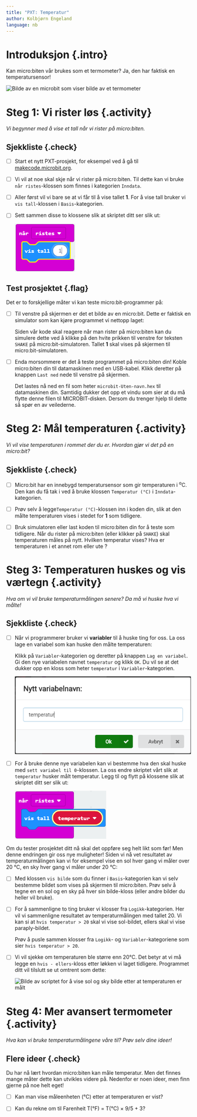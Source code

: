 ```yaml
---
title: "PXT: Temperatur"
author: Kolbjørn Engeland
language: nb
---
```



# Introduksjon {.intro}

Kan micro:biten vår brukes som et termometer? Ja, den har faktisk en temperatursensor!

![Bilde av en microbit som viser bilde av et termometer](temperatur.jpg)


# Steg 1: Vi rister løs {.activity}

*Vi begynner med å vise et tall når vi rister på micro:biten.*

## Sjekkliste {.check}

- [ ] Start et nytt PXT-prosjekt, for eksempel ved å gå til
  [makecode.microbit.org](https://makecode.microbit.org/?lang=no).

- [ ] Vi vil at noe skal skje når vi rister på micro:biten. Til dette kan vi
  bruke `når ristes`-klossen som finnes i kategorien `Inndata`.

- [ ] Aller først vil vi bare se at vi får til å vise tallet __1__. For å vise
  tall bruker vi `vis tall`-klossen i `Basis`-kategorien.

- [ ] Sett sammen disse to klossene slik at skriptet ditt ser slik ut:

    ![Bilde av "ristes" og "vis tall" klossene](temperaturskript_1.png)

## Test prosjektet {.flag}

Det er to forskjellige måter vi kan teste micro:bit-programmer på:

- [ ] Til venstre på skjermen er det et bilde av en micro:bit. Dette er faktisk
  en simulator som kan kjøre programmet vi nettopp laget:

  Siden vår kode skal reagere når man rister på micro:biten kan du simulere
  dette ved å klikke på den hvite prikken til venstre for teksten `SHAKE` på
  micro:bit-simulatoren. Tallet __1__ skal vises på skjermen til
  micro:bit-simulatoren.

- [ ] Enda morsommere er det å teste programmet på micro:biten din! Koble
  micro:biten din til datamaskinen med en USB-kabel. Klikk deretter på knappen
  `Last ned` nede til venstre på skjermen.

  Det lastes nå ned en fil som heter `microbit-Uten-navn.hex` til datamaskinen
  din. Samtidig dukker det opp et vindu som sier at du må flytte denne filen til
  MICROBIT-disken. Dersom du trenger hjelp til dette så spør en av veilederne.


# Steg 2: Mål temperaturen {.activity}

*Vi vil vise temperaturen i rommet der du er. Hvordan gjør vi det på en micro:bit?*

## Sjekkliste {.check}

- [ ] Micro:bit har en innebygd temperatursensor som gir temperaturen i <sup>o</sup>C. 
  Den kan du få tak i ved å bruke klossen `Temperatur (°C)` i `Inndata`-kategorien.

- [ ] Prøv selv å legge`Temperatur (°C)`-klossen inn i koden din, slik at
  den målte temperaturen vises i stedet for __1__ som tidligere.

- [ ] Bruk simulatoren eller last koden til micro:biten din for å teste som
  tidligere. Når du rister på micro:biten (eller klikker på `SHAKE`) skal
  temperaturen måles på nytt. Hvilken temperatur vises? Hva er temperaturen i et annet rom eller ute ?


# Steg 3: Temperaturen huskes og vis værtegn {.activity}

*Hva om vi vil bruke temperaturmålingen senere? Da må vi huske hva vi målte!*

## Sjekkliste {.check}

- [ ] Når vi programmerer bruker vi __variabler__ til å huske ting for oss. La
  oss lage en variabel som kan huske den målte temperaturen:

  Klikk på `Variabler`-kategorien og deretter på knappen `Lag en variabel`. Gi
  den nye variabelen navnet `temperatur` og klikk `OK`. Du vil se at det dukker opp
  en kloss som heter `temperatur` i `Variabler`-kategorien.

  ![Bilde av hvordan lage en ny variabel](variabel_temperatur.png)

- [ ] For å bruke denne nye variabelen kan vi bestemme hva den skal huske med
  `sett variabel til 0`-klossen. La oss endre skriptet vårt slik at `temperatur`
  husker målt temperatur. Legg til og flytt på klossene slik at skriptet ditt
  ser slik ut:

  ![Viser scriptet som nå bruker variabelen temperatur](temperaturskript_2.png)

Om du tester prosjektet ditt nå skal det oppføre seg helt likt som før! Men
denne endringen gir oss nye muligheter! Siden vi nå vet resultatet av
temperaturmålingen kan vi for eksempel vise en sol hver gang vi måler over 20 °C, en sky hver gang vi måler under 20 °C:

- [ ] Med klossen `vis bilde` som du finner i `Basis`-kategorien kan vi selv
  bestemme bildet som vises på skjermen til micro:biten. Prøv selv å tegne en
  en sol og en sky på hver sin bilde-kloss (eller andre bilder du heller vil bruke).

- [ ] For å sammenligne to ting bruker vi klosser fra `Logikk`-kategorien. Her
  vil vi sammenligne resultatet av temperaturmålingen med tallet 20. Vi kan si at
  `hvis temperatur > 20` skal vi vise sol-bildet, ellers skal vi vise paraply-bildet.

  Prøv å pusle sammen klosser fra `Logikk`- og `Variabler`-kategoriene som sier
  `hvis temperatur > 20`.

- [ ] Vi vil sjekke om temperaturen ble større enn 20°C. Det betyr at vi må legge en 
 `hvis - ellers`-kloss etter løkken vi laget
  tidligere. Programmet ditt vil tilslutt se ut omtrent som dette:

    ![Bilde av scriptet for å vise sol og sky bilde etter at temperaturen er målt](temperaturscript_3.png)

# Steg 4: Mer avansert termometer {.activity}

*Hva kan vi bruke temperaturmålingene våre til? Prøv selv dine ideer!*

## Flere ideer {.check}

Du har nå lært hvordan micro:biten kan måle temperatur. Men det finnes mange måter
dette kan utvikles videre på. Nedenfor er noen ideer, men finn gjerne på noe
helt eget!

- [ ] Kan man vise måleenheten (°C) etter at temperaturen er vist? 

- [ ] Kan du rekne om til Farenheit T(°F) = T(°C) × 9/5 + 3? 


